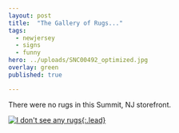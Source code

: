 ```yaml
---
layout: post
title:  "The Gallery of Rugs..."
tags:
  - newjersey
  - signs
  - funny
hero: ../uploads/SNC00492_optimized.jpg
overlay: green
published: true

---
```


There were no rugs in this Summit, NJ storefront.

[![I don't see any rugs](../uploads/SNC00492_optimized.jpg){:.lead}](../uploads/SNC00492.jpg)